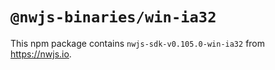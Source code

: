 # `@nwjs-binaries/win-ia32`

This npm package contains `nwjs-sdk-v0.105.0-win-ia32` from <https://nwjs.io>.
